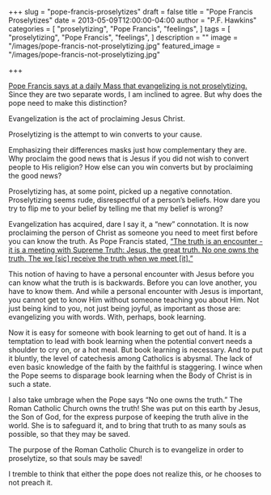 +++
slug = "pope-francis-proselytizes"
draft = false
title = "Pope Francis Proselytizes"
date = 2013-05-09T12:00:00-04:00
author = "P.F. Hawkins"
categories = [
  "proselytizing",
  "Pope Francis",
  "feelings",
]
tags = [
  "proselytizing",
  "Pope Francis",
  "feelings",
]
description = ""
image = "/images/pope-francis-not-proselytizing.jpg"
featured_image = "/images/pope-francis-not-proselytizing.jpg"

+++

[Pope Francis says at a daily Mass that evangelizing is not proselytizing.][1] Since they are two separate words, I am inclined to agree. But why does the pope need to make this distinction? 

Evangelization is the act of proclaiming Jesus Christ. 

Proselytizing is the attempt to win converts to your cause. 

Emphasizing their differences masks just how complementary they are. Why proclaim the good news that is Jesus if you did not wish to convert people to His religion? How else can you win converts but by proclaiming the good news? 

Proselytizing has, at some point, picked up a negative connotation. Proselytizing seems rude, disrespectful of a person’s beliefs. How dare you try to flip me to your belief by telling me that my belief is wrong? 

Evangelization has acquired, dare I say it, a “new” connotation. It is now proclaiming the person of Christ as someone you need to meet first before you can know the truth. As Pope Francis stated, [“The truth is an encounter - it is a meeting with Supreme Truth: Jesus, the great truth. No one owns the truth. The we [sic] receive the truth when we meet [it].”][1]

This notion of having to have a personal encounter with Jesus before you can know what the truth is is backwards. Before you can love another, you have to know them. And while a personal encounter with Jesus is important, you cannot get to know Him without someone teaching you about Him. Not just being kind to you, not just being joyful, as important as those are: evangelizing you with words. With, perhaps, book learning. 

Now it is easy for someone with book learning to get out of hand. It is a temptation to lead with book learning when the potential convert needs a shoulder to cry on, or a hot meal. But book learning is necessary. And to put it bluntly, the level of catechesis among Catholics is abysmal. The lack of even basic knowledge of the faith by the faithful is staggering. I wince when the Pope seems to disparage book learning when the Body of Christ is in such a state. 

I also take umbrage when the Pope says “No one owns the truth.” The Roman Catholic Church owns the truth! She was put on this earth by Jesus, the Son of God, for the express purpose of keeping the truth alive in the world. She is to safeguard it, and to bring that truth to as many souls as possible, so that they may be saved. 

The purpose of the Roman Catholic Church is to evangelize in order to proselytize, so that souls may be saved! 

I tremble to think that either the pope does not realize this, or he chooses to not preach it. 

[1]: https://en.radiovaticana.va/news/2013/05/08/pope_francis_at_wednesday_mass:_build_bridges,_not_walls/en1-690203
